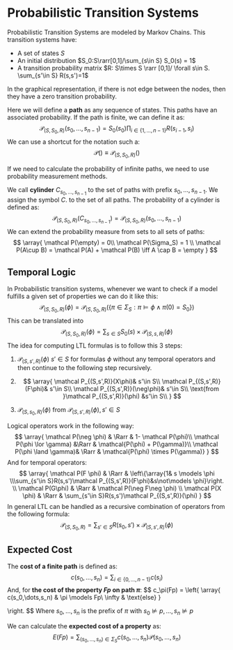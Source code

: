 # Probabilistic Transition Systems

Probabilistic Transition Systems are modeled by Markov Chains. This transition systems have:

- A set of states $S$
- An initial distribution $S_0:S\rarr[0,1]/\sum_{s\in S} S_0(s) = 1$
- A transition probability matrix $R: S\times S \rarr [0,1]/ \forall s\in S. \sum_{s'\in S} R(s,s')=1$

In the graphical representation, if there is not edge between the nodes, then they have a zero transition probability.

Here we will define a **path** as any sequence of states. This paths have an associated probability. If the path is finite, we can define it as:
$$
\mathcal P_{(S,S_0,R)}(s_0,\dots,s_{n-1}) = S_0(s_0) \prod_{i\in\{1,\dots,n-1\}}R(s_{i-1},s_i)
$$
We can use a shortcut for the notation such a:
$$
\mathcal P() \equiv \mathcal P_{(S,S_0,R)}()
$$


If we need to calculate the probability of infinite paths, we need to use probability measurement methods.

We call **cylinder** $C_{s_0,\dots,s_{n-1}}$ to the set of paths with prefix $s_0,\dots,s_{n-1}$. We assign the symbol $C.$ to the set of all paths. The probability of a cylinder is defined as:
$$
\mathcal P_{(S,S_0,R)}(C_{s_0,\dots,s_{n-1}})= \mathcal P_{(S,S_0,R)}(s_0,\dots,s_{n-1})
$$
We can extend the probability measure from sets to all sets of paths:
$$
\array{
\mathcal P(\empty) = 0\\
\mathcal P(\Sigma_S) = 1 \\
\mathcal P(A\cup B) = \mathcal P(A) + \mathcal P(B) \iff A \cap B = \empty
}
$$

## Temporal Logic

In Probabilistic transition systems, whenever we want to check if a model fulfills a given set of properties we can do it like this:
$$
\mathcal P_{(S,S_0,R)}(\phi) = \mathcal P_{(S,S_0,R)}(\{\pi \in \Sigma_S: \pi \models \phi \land \pi(0) = S_0\})
$$
This can be translated into 
$$
\mathcal P_{(S,S_0,R)}(\phi) = \sum_{s\in S} S_0(s) \times \mathcal P_{(S,s,R)}(\phi)
$$
The idea for computing LTL formulas is to follow this 3 steps:

1. $\mathcal P_{(S,s',R)} (\phi)$  $s'\in S$ for formulas $\phi$ without any temporal operators and then continue to the following step recursively.

2. 
   $$
   \array{
   \mathcal P_{(S,s',R)}(X\phi)& s'\in S\\
   \mathcal P_{(S,s',R)}(F\phi)& s'\in S\\
   \mathcal P_{(S,s',R)}(\neg\phi)& s'\in S\\
   \text{from }\mathcal P_{(S,s',R)}(\phi) &s'\in S\\
   }
   $$

3.  $\mathcal P_{(S,s_0,R)}(\phi)$  from $\mathcal P_{(S,s',R)}(\phi), s'\in S$

Logical operators work in the following way:
$$
\array{
\mathcal P(\neg \phi) & \Rarr & 1- \mathcal P(\phi)\\
\mathcal P(\phi \lor \gamma) &\Rarr & \mathcal{P(\phi) + P(\gamma)}\\
\mathcal P(\phi \land \gamma)& \Rarr & \mathcal{P(\phi) \times P(\gamma)}
}
$$
And for temporal operators:
$$
\array{
\mathcal P(F \phi) & \Rarr & \left\{\array{1& s \models \phi \\\sum_{s'\in S}R(s,s')\mathcal P_{(S,s',R)}(F\phi)&s\not\models \phi}\right.  \\
\mathcal P(G\phi) & \Rarr & \mathcal P(\neg F\neg \phi) \\
\mathcal P(X \phi) & \Rarr & \sum_{s'\in S}R(s,s')\mathcal P_{(S,s',R)}(\phi)
}
$$
In general LTL can be handled as a recursive combination of operators from the following formula:
$$
\mathcal P_{(S,S_0,R)} = \sum_{s'\in S} R(s_0,s') \times \mathcal P_{(S,s',R)}(\phi)
$$


## Expected Cost

The **cost of a finite path** is defined as:
$$
c(s_0,\dots,s_n) = \sum_{i\in \{0,\dots,n-1\}} c(s_i)
$$
And, for **the cost of the property $Fp$ on path $\pi$**:
$$
c_\pi(Fp) =
\left\{
\array{
c(s_0,\dots,s_n) & \pi \models Fp\\
\infty & \text{else}
}

\right.
$$
Where $s_0,\dots,s_n$ is the prefix of $\pi$ with $s_0 \not \models p ,\dots, s_n \not\models p$ 

We can calculate the **expected cost of a property** as:
$$
E(Fp) = \sum_{(s_0,\dots,s_n) \in \Sigma_S} c(s_0,\dots,s_n) \mathcal P(s_0,\dots,s_n)
$$
